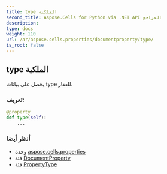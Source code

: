 ```yaml
---
title: type الملكية
second_title: Aspose.Cells for Python via .NET API المراجع
description:
type: docs
weight: 110
url: /ar/aspose.cells.properties/documentproperty/type/
is_root: false
---
```

##  type الملكية

يحصل على بيانات type للعقار.
###  تعريف:
```python
@property
def type(self):
    ...
```

###  أنظر أيضا
* وحدة [aspose.cells.properties](../../)
* فئة [DocumentProperty](/cells/python-net/ar/aspose.cells.properties/documentproperty)
* فئة [PropertyType](/cells/python-net/ar/aspose.cells.properties/propertytype)
